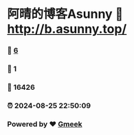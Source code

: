 # 阿晴的博客Asunny :link: http://b.asunny.top/ 
### :page_facing_up: [6](http://b.asunny.top//tag.html) 
### :speech_balloon: 1 
### :hibiscus: 16426 
### :alarm_clock: 2024-08-25 22:50:09 
### Powered by :heart: [Gmeek](https://github.com/Meekdai/Gmeek)
